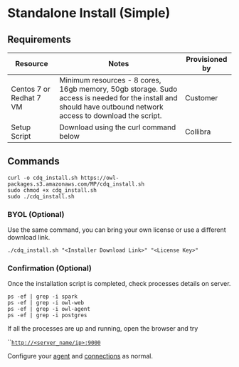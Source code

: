 # Standalone Install (Simple)

## Requirements

| Resource                 | Notes                                                                                                                                                         | Provisioned by |
| ------------------------ | ------------------------------------------------------------------------------------------------------------------------------------------------------------- | -------------- |
| Centos 7 or Redhat 7 VM  | Minimum resources - 8 cores, 16gb memory, 50gb storage. Sudo access is needed for the install and should have outbound network access to download the script. | Customer       |
| Setup Script             | Download using the curl command below                                                                                                                         | Collibra       |

## Commands

```
curl -o cdq_install.sh https://owl-packages.s3.amazonaws.com/MP/cdq_install.sh
sudo chmod +x cdq_install.sh 
sudo ./cdq_install.sh
```

### BYOL (Optional)

Use the same command, you can bring your own license or use a different download link.

```
./cdq_install.sh "<Installer Download Link>" "<License Key>"
```

### Confirmation (Optional)

Once the installation script is completed, check processes details on server.

```
ps -ef | grep -i spark  
ps -ef | grep -i owl-web
ps -ef | grep -i owl-agent
ps -ef | grep -i postgres
```

If all the processes are up and running, open the browser and try

``[`http://<server_name/ip>:9000`](http://\<server\_name/ip>:9000)

Configure your [agent](../agent-configuration.md) and [connections](../../connecting-to-dbs-in-owl-web/owl-db-connection/) as normal.
